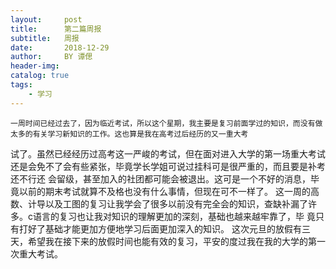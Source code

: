 ```yaml
---
layout:     post   				   
title:      第二篇周报 				
subtitle:   周报 
date:       2018-12-29				
author:     BY 谭偲 						
header-img:
catalog: true 						
tags:								
    - 学习
---
```

    一周时间已经过去了，因为临近考试，所以这个星期，我主要是复习前面学过的知识，而没有做太多的有关学习新知识的工作。这也算是我在高考过后经历的又一重大考
试了。虽然已经经历过高考这一严峻的考试，但在面对进入大学的第一场重大考试还是会免不了会有些紧张，毕竟学长学姐可说过挂科可是很严重的，而且要是补考还不行还
会留级，甚至加入的社团都可能会被退出。这可是一个不好的消息，毕竟以前的期末考试就算不及格也没有什么事情，但现在可不一样了。
    这一周的高数、计导以及工图的复习让我学会了很多以前没有完全会的知识，查缺补漏了许多。c语言的复习也让我对知识的理解更加的深刻，基础也越来越牢靠了，毕
竟只有打好了基础才能更加方便地学习后面更加深入的知识。
    这次元旦的放假有三天，希望我在接下来的放假时间也能有效的复习，平安的度过我在我的大学的第一次重大考试。

